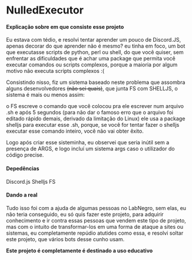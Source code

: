 # NulledExecutor
#### Explicação sobre em que consiste esse projeto
Eu estava com tédio, e resolvi  tentar aprender um pouco de Discord.JS, apenas decorar do que aprender não é mesmo? eu tinha em foco, um bot que executasse scripts de python, perl ou shell, do que você quiser, sem enfrentar as dificuldades que é achar uma package que permita você executar comandos ou scripts complexos, porque a maioria por algum motivo não executa scripts complexos :(

Consistindo nisso, fiz um sistema baseado neste problema que assombra alguns desenvolvedores ~~(não sei quais)~~, que junta FS com SHELLJS, o sistema é mais ou menos assim:

o FS escreve o comando que você colocou pra ele escrever num arquivo .sh
e após 5 segundos (para não dar o famoso erro que o arquivo foi editado rápido demais, derivado da limitação do Linux) ele usa a package shelljs para executar esse .sh, porque, se você for tentar fazer o shelljs executar esse comando inteiro, você não vai obter êxito.

Logo após criar esse sisteminha, eu observei que seria inútil sem a presença de ARGS, e logo incluí um sistema args caso o utilizador do código precise.

#### Depedências
Discord.js
Shelljs
FS
#### Dando a real
Tudo isso foi com a ajuda de algumas pessoas no LabNegro, sem elas, eu não teria conseguido, eu só quis fazer este projeto, para adquirir conhecimento e ir contra essas pessoas que vendem este tipo de projeto, mas com o intuito de transformar-los em uma forma de ataque a sites ou sistemas, eu completamente repúdio atutides como essa, e resolvi soltar este projeto, que vários bots desse cunho usam.

**Este projeto é completamente é destinado a uso educativo**
